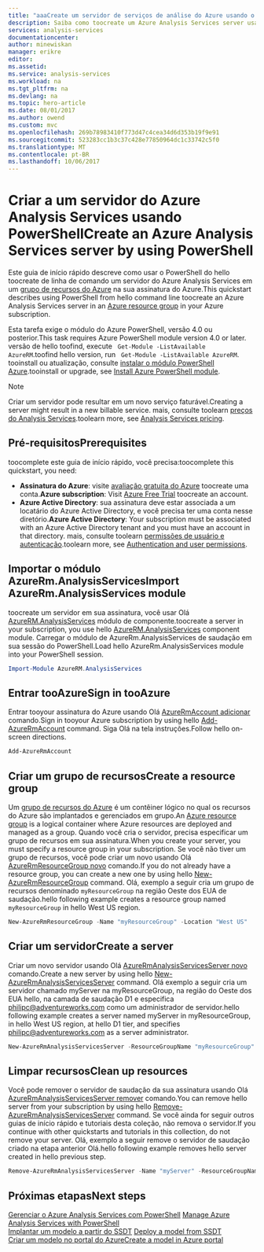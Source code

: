 ```yaml
---
title: "aaaCreate um servidor de serviços de análise do Azure usando o PowerShell | Microsoft Docs"
description: Saiba como toocreate um Azure Analysis Services server usando o PowerShell
services: analysis-services
documentationcenter: 
author: minewiskan
manager: erikre
editor: 
ms.assetid: 
ms.service: analysis-services
ms.workload: na
ms.tgt_pltfrm: na
ms.devlang: na
ms.topic: hero-article
ms.date: 08/01/2017
ms.author: owend
ms.custom: mvc
ms.openlocfilehash: 269b78983410f773d47c4cea34d6d353b19f9e91
ms.sourcegitcommit: 523283cc1b3c37c428e77850964dc1c33742c5f0
ms.translationtype: MT
ms.contentlocale: pt-BR
ms.lasthandoff: 10/06/2017
---
```

# <a name="create-an-azure-analysis-services-server-by-using-powershell"></a><span data-ttu-id="0f4f1-103">Criar a um servidor do Azure Analysis Services usando PowerShell</span><span class="sxs-lookup"><span data-stu-id="0f4f1-103">Create an Azure Analysis Services server by using PowerShell</span></span>

<span data-ttu-id="0f4f1-104">Este guia de início rápido descreve como usar o PowerShell do hello toocreate de linha de comando um servidor do Azure Analysis Services em um [grupo de recursos do Azure](../azure-resource-manager/resource-group-overview.md) na sua assinatura do Azure.</span><span class="sxs-lookup"><span data-stu-id="0f4f1-104">This quickstart describes using PowerShell from hello command line toocreate an Azure Analysis Services server in an [Azure resource group](../azure-resource-manager/resource-group-overview.md) in your Azure subscription.</span></span>

<span data-ttu-id="0f4f1-105">Esta tarefa exige o módulo do Azure PowerShell, versão 4.0 ou posterior.</span><span class="sxs-lookup"><span data-stu-id="0f4f1-105">This task requires Azure PowerShell module version 4.0 or later.</span></span> <span data-ttu-id="0f4f1-106">versão de hello toofind, execute ` Get-Module -ListAvailable AzureRM`.</span><span class="sxs-lookup"><span data-stu-id="0f4f1-106">toofind hello version, run ` Get-Module -ListAvailable AzureRM`.</span></span> <span data-ttu-id="0f4f1-107">tooinstall ou atualização, consulte [instalar o módulo PowerShell Azure](/powershell/azure/install-azurerm-ps).</span><span class="sxs-lookup"><span data-stu-id="0f4f1-107">tooinstall or upgrade, see [Install Azure PowerShell module](/powershell/azure/install-azurerm-ps).</span></span> 

> [!NOTE]
> <span data-ttu-id="0f4f1-108">Criar um servidor pode resultar em um novo serviço faturável.</span><span class="sxs-lookup"><span data-stu-id="0f4f1-108">Creating a server might result in a new billable service.</span></span> <span data-ttu-id="0f4f1-109">mais, consulte toolearn [preços do Analysis Services](https://azure.microsoft.com/pricing/details/analysis-services/).</span><span class="sxs-lookup"><span data-stu-id="0f4f1-109">toolearn more, see [Analysis Services pricing](https://azure.microsoft.com/pricing/details/analysis-services/).</span></span>

## <a name="prerequisites"></a><span data-ttu-id="0f4f1-110">Pré-requisitos</span><span class="sxs-lookup"><span data-stu-id="0f4f1-110">Prerequisites</span></span>
<span data-ttu-id="0f4f1-111">toocomplete este guia de início rápido, você precisa:</span><span class="sxs-lookup"><span data-stu-id="0f4f1-111">toocomplete this quickstart, you need:</span></span>

* <span data-ttu-id="0f4f1-112">**Assinatura do Azure**: visite [avaliação gratuita do Azure](https://azure.microsoft.com/offers/ms-azr-0044p/) toocreate uma conta.</span><span class="sxs-lookup"><span data-stu-id="0f4f1-112">**Azure subscription**: Visit [Azure Free Trial](https://azure.microsoft.com/offers/ms-azr-0044p/) toocreate an account.</span></span>
* <span data-ttu-id="0f4f1-113">**Azure Active Directory**: sua assinatura deve estar associada a um locatário do Azure Active Directory, e você precisa ter uma conta nesse diretório.</span><span class="sxs-lookup"><span data-stu-id="0f4f1-113">**Azure Active Directory**: Your subscription must be associated with an Azure Active Directory tenant and you must have an account in that directory.</span></span> <span data-ttu-id="0f4f1-114">mais, consulte toolearn [permissões de usuário e autenticação](analysis-services-manage-users.md).</span><span class="sxs-lookup"><span data-stu-id="0f4f1-114">toolearn more, see [Authentication and user permissions](analysis-services-manage-users.md).</span></span>

## <a name="import-azurermanalysisservices-module"></a><span data-ttu-id="0f4f1-115">Importar o módulo AzureRm.AnalysisServices</span><span class="sxs-lookup"><span data-stu-id="0f4f1-115">Import AzureRm.AnalysisServices module</span></span>
<span data-ttu-id="0f4f1-116">toocreate um servidor em sua assinatura, você usar Olá [AzureRM.AnalysisServices](https://www.powershellgallery.com/packages/AzureRM.AnalysisServices) módulo de componente.</span><span class="sxs-lookup"><span data-stu-id="0f4f1-116">toocreate a server in your subscription, you use hello [AzureRM.AnalysisServices](https://www.powershellgallery.com/packages/AzureRM.AnalysisServices)  component module.</span></span> <span data-ttu-id="0f4f1-117">Carregar o módulo de AzureRm.AnalysisServices de saudação em sua sessão do PowerShell.</span><span class="sxs-lookup"><span data-stu-id="0f4f1-117">Load hello AzureRm.AnalysisServices module into your PowerShell session.</span></span>

```powershell
Import-Module AzureRM.AnalysisServices
```

## <a name="sign-in-tooazure"></a><span data-ttu-id="0f4f1-118">Entrar tooAzure</span><span class="sxs-lookup"><span data-stu-id="0f4f1-118">Sign in tooAzure</span></span>

<span data-ttu-id="0f4f1-119">Entrar tooyour assinatura do Azure usando Olá [AzureRmAccount adicionar](/powershell/module/azurerm.profile/add-azurermaccount) comando.</span><span class="sxs-lookup"><span data-stu-id="0f4f1-119">Sign in tooyour Azure subscription by using hello [Add-AzureRmAccount](/powershell/module/azurerm.profile/add-azurermaccount) command.</span></span> <span data-ttu-id="0f4f1-120">Siga Olá na tela instruções.</span><span class="sxs-lookup"><span data-stu-id="0f4f1-120">Follow hello on-screen directions.</span></span>

```powershell
Add-AzureRmAccount
```

## <a name="create-a-resource-group"></a><span data-ttu-id="0f4f1-121">Criar um grupo de recursos</span><span class="sxs-lookup"><span data-stu-id="0f4f1-121">Create a resource group</span></span>
 
<span data-ttu-id="0f4f1-122">Um [grupo de recursos do Azure](../azure-resource-manager/resource-group-overview.md) é um contêiner lógico no qual os recursos do Azure são implantados e gerenciados em grupo.</span><span class="sxs-lookup"><span data-stu-id="0f4f1-122">An [Azure resource group](../azure-resource-manager/resource-group-overview.md) is a logical container where Azure resources are deployed and managed as a group.</span></span> <span data-ttu-id="0f4f1-123">Quando você cria o servidor, precisa especificar um grupo de recursos em sua assinatura.</span><span class="sxs-lookup"><span data-stu-id="0f4f1-123">When you create your server, you must specify a resource group in your subscription.</span></span> <span data-ttu-id="0f4f1-124">Se você não tiver um grupo de recursos, você pode criar um novo usando Olá [AzureRmResourceGroup novo](/powershell/module/azurerm.resources/new-azurermresourcegroup) comando.</span><span class="sxs-lookup"><span data-stu-id="0f4f1-124">If you do not already have a resource group, you can create a new one by using hello [New-AzureRmResourceGroup](/powershell/module/azurerm.resources/new-azurermresourcegroup) command.</span></span> <span data-ttu-id="0f4f1-125">Olá, exemplo a seguir cria um grupo de recursos denominado `myResourceGroup` na região Oeste dos EUA de saudação.</span><span class="sxs-lookup"><span data-stu-id="0f4f1-125">hello following example creates a resource group named `myResourceGroup` in hello West US region.</span></span>

```powershell
New-AzureRmResourceGroup -Name "myResourceGroup" -Location "West US"
```

## <a name="create-a-server"></a><span data-ttu-id="0f4f1-126">Criar um servidor</span><span class="sxs-lookup"><span data-stu-id="0f4f1-126">Create a server</span></span>

<span data-ttu-id="0f4f1-127">Criar um novo servidor usando Olá [AzureRmAnalysisServicesServer novo](/powershell/module/azurerm.analysisservices/new-azurermanalysisservicesserver) comando.</span><span class="sxs-lookup"><span data-stu-id="0f4f1-127">Create a new server by using hello [New-AzureRmAnalysisServicesServer](/powershell/module/azurerm.analysisservices/new-azurermanalysisservicesserver) command.</span></span> <span data-ttu-id="0f4f1-128">Olá exemplo a seguir cria um servidor chamado myServer na myResourceGroup, na região do Oeste dos EUA hello, na camada de saudação D1 e especifica philipc@adventureworks.com como um administrador de servidor.</span><span class="sxs-lookup"><span data-stu-id="0f4f1-128">hello following example creates a server named myServer in myResourceGroup, in hello West US region, at hello D1 tier, and specifies philipc@adventureworks.com as a server administrator.</span></span>

```powershell
New-AzureRmAnalysisServicesServer -ResourceGroupName "myResourceGroup" -Name "myServer" -Location West US -Sku D1 -Administrator "philipc@adventure-works.com"
```

## <a name="clean-up-resources"></a><span data-ttu-id="0f4f1-129">Limpar recursos</span><span class="sxs-lookup"><span data-stu-id="0f4f1-129">Clean up resources</span></span>

<span data-ttu-id="0f4f1-130">Você pode remover o servidor de saudação da sua assinatura usando Olá [AzureRmAnalysisServicesServer remover](/powershell/module/azurerm.analysisservices/new-azurermanalysisservicesserver) comando.</span><span class="sxs-lookup"><span data-stu-id="0f4f1-130">You can remove hello server from your subscription by using hello [Remove-AzureRmAnalysisServicesServer](/powershell/module/azurerm.analysisservices/new-azurermanalysisservicesserver) command.</span></span> <span data-ttu-id="0f4f1-131">Se você ainda for seguir outros guias de início rápido e tutoriais desta coleção, não remova o servidor.</span><span class="sxs-lookup"><span data-stu-id="0f4f1-131">If you continue with other quickstarts and tutorials in this collection, do not remove your server.</span></span> <span data-ttu-id="0f4f1-132">Olá, exemplo a seguir remove o servidor de saudação criado na etapa anterior Olá.</span><span class="sxs-lookup"><span data-stu-id="0f4f1-132">hello following example removes hello server created in hello previous step.</span></span>


```powershell
Remove-AzureRmAnalysisServicesServer -Name "myServer" -ResourceGroupName "myResourceGroup"
```

## <a name="next-steps"></a><span data-ttu-id="0f4f1-133">Próximas etapas</span><span class="sxs-lookup"><span data-stu-id="0f4f1-133">Next steps</span></span>
<span data-ttu-id="0f4f1-134">[Gerenciar o Azure Analysis Services com PowerShell](analysis-services-powershell.md) </span><span class="sxs-lookup"><span data-stu-id="0f4f1-134">[Manage Azure Analysis Services with PowerShell](analysis-services-powershell.md) </span></span>  
<span data-ttu-id="0f4f1-135">[Implantar um modelo a partir do SSDT](analysis-services-deploy.md) </span><span class="sxs-lookup"><span data-stu-id="0f4f1-135">[Deploy a model from SSDT](analysis-services-deploy.md) </span></span>  
[<span data-ttu-id="0f4f1-136">Criar um modelo no portal do Azure</span><span class="sxs-lookup"><span data-stu-id="0f4f1-136">Create a model in Azure portal</span></span>](analysis-services-create-model-portal.md)